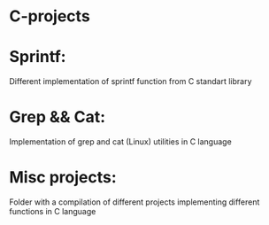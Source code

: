 # C-projects


# Sprintf:
Different implementation of sprintf function from C standart library

# Grep && Cat:
Implementation of grep and cat (Linux) utilities in C language

# Misc projects:
Folder with a compilation of different projects implementing different functions in C language
